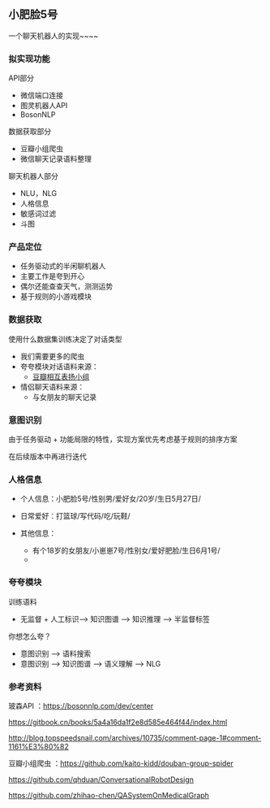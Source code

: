 ## 小肥脸5号



一个聊天机器人的实现~~~~



### 拟实现功能

API部分

- 微信端口连接
- 图灵机器人API
- BosonNLP

数据获取部分

- 豆瓣小组爬虫 
- 微信聊天记录语料整理

聊天机器人部分

- NLU，NLG
- 人格信息
- 敏感词过滤
- 斗图



### 产品定位

- 任务驱动式的半闲聊机器人
- 主要工作是夸到开心
- 偶尔还能查查天气，测测运势
- 基于规则的小游戏模块



### 数据获取

使用什么数据集训练决定了对话类型

- 我们需要更多的爬虫
- 夸夸模块对话语料来源：
  - [豆瓣相互表扬小组](https://www.douban.com/group/kuakua/)
- 情侣聊天语料来源：
  - 与女朋友的聊天记录



### 意图识别

由于任务驱动 + 功能局限的特性，实现方案优先考虑基于规则的排序方案

在后续版本中再进行迭代



### 人格信息

- 个人信息：小肥脸5号/性别男/爱好女/20岁/生日5月27日/

- 日常爱好：打篮球/写代码/吃/玩鞋/
- 其他信息：
  - 有个18岁的女朋友/小崽崽7号/性别女/爱好肥脸/生日6月1号/
  - 



### 夸夸模块

训练语料

- 无监督 + 人工标识--> 知识图谱 --> 知识推理 --> 半监督标签

你想怎么夸？

- 意图识别 --> 语料搜索 
- 意图识别 --> 知识图谱 --> 语义理解 --> NLG



### 参考资料

玻森API ：https://bosonnlp.com/dev/center

https://gitbook.cn/books/5a4a16da1f2e8d585e464f44/index.html

http://blog.topspeedsnail.com/archives/10735/comment-page-1#comment-1161%E3%80%82

豆瓣小组爬虫 ：https://github.com/kaito-kidd/douban-group-spider

https://github.com/qhduan/ConversationalRobotDesign

https://github.com/zhihao-chen/QASystemOnMedicalGraph

